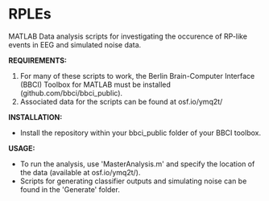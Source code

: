 # RPLEs
MATLAB Data analysis scripts for investigating the occurence of RP-like events in EEG and simulated noise data.

**REQUIREMENTS:**
1. For many of these scripts to work, the Berlin Brain-Computer Interface (BBCI) Toolbox for MATLAB must be installed (github.com/bbci/bbci_public).
2. Associated data for the scripts can be found at osf.io/ymq2t/

**INSTALLATION:**
- Install the repository within your bbci_public folder of your BBCI toolbox.

**USAGE:**
- To run the analysis, use 'MasterAnalysis.m' and specify the location of the data (available at osf.io/ymq2t/).
- Scripts for generating classifier outputs and simulating noise can be found in the 'Generate' folder.
